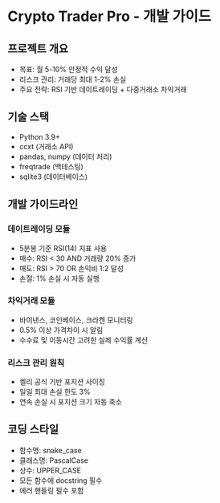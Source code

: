 # Crypto Trader Pro - 개발 가이드

## 프로젝트 개요
- 목표: 월 5-10% 안정적 수익 달성
- 리스크 관리: 거래당 최대 1-2% 손실
- 주요 전략: RSI 기반 데이트레이딩 + 다중거래소 차익거래

## 기술 스택
- Python 3.9+
- ccxt (거래소 API)
- pandas, numpy (데이터 처리)
- freqtrade (백테스팅)
- sqlite3 (데이터베이스)

## 개발 가이드라인

### 데이트레이딩 모듈
- 5분봉 기준 RSI(14) 지표 사용
- 매수: RSI < 30 AND 거래량 20% 증가
- 매도: RSI > 70 OR 손익비 1:2 달성
- 손절: 1% 손실 시 자동 실행

### 차익거래 모듈
- 바이낸스, 코인베이스, 크라켄 모니터링
- 0.5% 이상 가격차이 시 알림
- 수수료 및 이동시간 고려한 실제 수익률 계산

### 리스크 관리 원칙
- 켈리 공식 기반 포지션 사이징
- 일일 최대 손실 한도 3%
- 연속 손실 시 포지션 크기 자동 축소

## 코딩 스타일
- 함수명: snake_case
- 클래스명: PascalCase
- 상수: UPPER_CASE
- 모든 함수에 docstring 필수
- 에러 핸들링 필수 포함